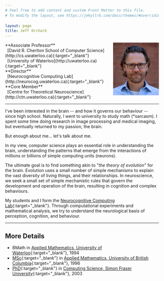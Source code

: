 ```yaml
---
# Feel free to add content and custom Front Matter to this file.
# To modify the layout, see https://jekyllrb.com/docs/themes/#overriding-theme-defaults

layout: page
title: Jeff Orchard
---
```



<img src="images/Jeff_Sept2020_bricks_small.jpg" width="150px" align="right" style="margin: 0px 0px 0px 10px">
**Associate Professor**<br>
&ensp;[David R. Cheriton School of Computer Science](http://cs.uwaterloo.ca){:target="_blank"}<br>
&ensp;[University of Waterloo](http://uwaterloo.ca){:target="_blank"}<br>
**Director**<br>
&ensp;[Neurocognitive Computing Lab](http://neurocog.uwaterloo.ca){:target="_blank"}<br>
**Core Member**<br>
&ensp;[Centre for Theoretical Neuroscience](http://ctn.uwaterloo.ca){:target="_blank"}

---

I've been interested in the brain -- and how it governs our behaviour -- since high school. Naturally, I went to university to study math (*sarcasm). I spent some time doing research in image processing and medical imaging, but eventually returned to my passion, the brain.

But enough about me... let's talk about me.

In my view, computer science plays an essential role in understanding the brain, understanding the patterns that emerge from the interactions of millions or billions of simple computing units (neurons).

The ultimate goal is to find something akin to "_the theory of evolution_" for the brain. Evolution uses a small number of simple mechanisms to explain the vast diversity of living things, and their relationships. In neuroscience, we seek a small set of simple mechanistic rules that govern the development and operation of the brain, resulting in cognition and complex behaviours.

My students and I form the [Neurocognitive Computing Lab](http://neurocog.uwaterloo.ca){:target="_blank"}. Through computational experiments and mathematical analysis, we try to understand the neurological basis of perception, cognition, and behaviour.


---

## More Details <a name="details">
- BMath in [Applied Mathematics, University of Waterloo](https://uwaterloo.ca/applied-mathematics/){:target="_blank"}, 1994
- [MSc](https://dx.doi.org/10.14288/1.0079674){:target="_blank"} in [Applied Mathematics, University of British Columbia](https://www.iam.ubc.ca/){:target="_blank"}, 1996
- [PhD](http://summit.sfu.ca/item/7528){:target="_blank"} in [Computing Science, Simon Fraser University](http://www.sfu.ca/computing.html){:target="_blank"}, 2003

<!-- {% include news.html %} -->
